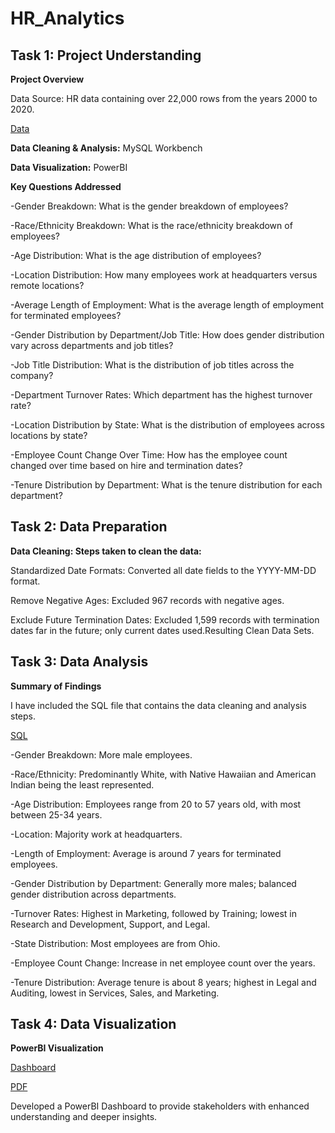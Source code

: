 # HR_Analytics

## Task 1: Project Understanding

**Project Overview**

Data Source: HR data containing over 22,000 rows from the years 2000 to 2020.

[Data](https://github.com/bandhavi1/HR_-Analytics/blob/main/Human%20Resources.csv)

**Data Cleaning & Analysis:** MySQL Workbench

**Data Visualization:** PowerBI

**Key Questions Addressed**

-Gender Breakdown: What is the gender breakdown of employees?

-Race/Ethnicity Breakdown: What is the race/ethnicity breakdown of employees?

-Age Distribution: What is the age distribution of employees?

-Location Distribution: How many employees work at headquarters versus remote locations?

-Average Length of Employment: What is the average length of employment for terminated employees?

-Gender Distribution by Department/Job Title: How does gender distribution vary across departments and job titles?

-Job Title Distribution: What is the distribution of job titles across the company?

-Department Turnover Rates: Which department has the highest turnover rate?

-Location Distribution by State: What is the distribution of employees across locations by state?

-Employee Count Change Over Time: How has the employee count changed over time based on hire and termination dates?

-Tenure Distribution by Department: What is the tenure distribution for each department?


## Task 2: Data Preparation

**Data Cleaning: Steps taken to clean the data:**

Standardized Date Formats: Converted all date fields to the YYYY-MM-DD format.

Remove Negative Ages: Excluded 967 records with negative ages.

Exclude Future Termination Dates: Excluded 1,599 records with termination dates far in the future; only current dates used.Resulting Clean Data Sets.



## Task 3: Data Analysis

**Summary of Findings**

I have included the SQL file that contains the data cleaning and analysis steps. 

[SQL](https://github.com/bandhavi1/HR_-Analytics/blob/main/Data%20Cleaning%20and%20Analysis.sql)

-Gender Breakdown: More male employees.

-Race/Ethnicity: Predominantly White, with Native Hawaiian and American Indian being the least represented.

-Age Distribution: Employees range from 20 to 57 years old, with most between 25-34 years.

-Location: Majority work at headquarters.

-Length of Employment: Average is around 7 years for terminated employees.

-Gender Distribution by Department: Generally more males; balanced gender distribution across departments.

-Turnover Rates: Highest in Marketing, followed by Training; lowest in Research and Development, Support, and Legal.

-State Distribution: Most employees are from Ohio.

-Employee Count Change: Increase in net employee count over the years.

-Tenure Distribution: Average tenure is about 8 years; highest in Legal and Auditing, lowest in Services, Sales, and Marketing.

## Task 4: Data Visualization

**PowerBI Visualization**

[Dashboard](https://github.com/bandhavi1/HR_-Analytics/blob/main/HR_Analytics.pbix)

[PDF](https://github.com/bandhavi1/HR_-Analytics/blob/main/HR_Analytics.pdf)

Developed a PowerBI Dashboard to provide stakeholders with enhanced understanding and deeper insights.
